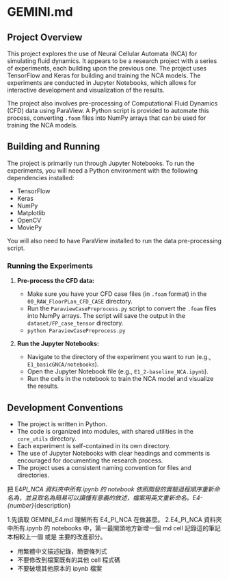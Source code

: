 # GEMINI.md

## Project Overview

This project explores the use of Neural Cellular Automata (NCA) for simulating fluid dynamics. It appears to be a research project with a series of experiments, each building upon the previous one. The project uses TensorFlow and Keras for building and training the NCA models. The experiments are conducted in Jupyter Notebooks, which allows for interactive development and visualization of the results.

The project also involves pre-processing of Computational Fluid Dynamics (CFD) data using ParaView. A Python script is provided to automate this process, converting `.foam` files into NumPy arrays that can be used for training the NCA models.

## Building and Running

The project is primarily run through Jupyter Notebooks. To run the experiments, you will need a Python environment with the following dependencies installed:

- TensorFlow
- Keras
- NumPy
- Matplotlib
- OpenCV
- MoviePy

You will also need to have ParaView installed to run the data pre-processing script.

### Running the Experiments

1.  **Pre-process the CFD data:**

    - Make sure you have your CFD case files (in `.foam` format) in the `00_RAW_FloorPLan_CFD_CASE` directory.
    - Run the `ParaviewCasePreprocess.py` script to convert the `.foam` files into NumPy arrays. The script will save the output in the `dataset/FP_case_tensor` directory.
    - `python ParaviewCasePreprocess.py`

2.  **Run the Jupyter Notebooks:**
    - Navigate to the directory of the experiment you want to run (e.g., `E1_basicGNCA/notebooks`).
    - Open the Jupyter Notebook file (e.g., `E1_2-baseline_NCA.ipynb`).
    - Run the cells in the notebook to train the NCA model and visualize the results.

## Development Conventions

- The project is written in Python.
- The code is organized into modules, with shared utilities in the `core_utils` directory.
- Each experiment is self-contained in its own directory.
- The use of Jupyter Notebooks with clear headings and comments is encouraged for documenting the research process.
- The project uses a consistent naming convention for files and directories.

把 E4*PI_NCA 資料夾中所有.ipynb 的 notebook 依照開發的實驗過程順序重新命名為，並且取名為簡易可以讀懂有意義的敘述，檔案用英文重新命名。E4-{number}*{description}

1.先讀取 GEMINI_E4.md 理解所有 E4_PI_NCA 在做甚麼。
2.E4_PI_NCA 資料夾中所有.ipynb 的 notebooks 中，第一最開頭地方新增一個 md cell 記錄這的筆記本相較上一個 或是 主要的改進部分。

- 用繁體中文描述紀錄，簡要條列式
- 不要修改到檔案既有的其他 cell 程式碼
- 不要破壞其他原本的 ipynb 檔案
